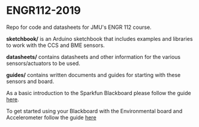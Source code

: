 # ENGR112-2019
Repo for code and datasheets for JMU's ENGR 112 course.

**sketchbook/** is an Arduino sketchbook that includes examples and libraries to work with the CCS and BME sensors.

**datasheets/** contains datasheets and other information for the various sensors/actuators to be used.

**guides/** contains written documents and guides for starting with these sensors and board.

As a basic introduction to the Sparkfun Blackboard please follow the guide [here](guides/IntroArduino.pdf).

To get started using your Blackboard with the Environmental board and Accelerometer follow the guide [here](guides/GettingStarted.pdf)
